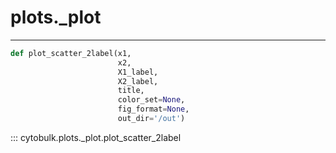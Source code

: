 # plots._plot

----------
```python
def plot_scatter_2label(x1,
                        x2,
                        X1_label,
                        X2_label,
                        title,
                        color_set=None,
                        fig_format=None,
                        out_dir='/out')
```
::: cytobulk.plots._plot.plot_scatter_2label
